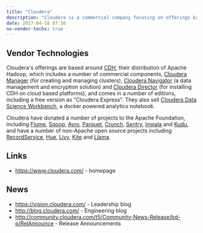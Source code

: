 ```yaml
---
title: "Cloudera"
description: "Cloudera is a commercial company focusing on offerings based around an Apache Hadoop distribution that's supplemented with a number of commercial components, distributed as a free express version (with cut down versions of some of the commercial components), and as an enterprise version with an annual subscription fee.  They are extreemly active in the Apache open source space, with committers on all the technologies they distribute, and with a history of donating projects to the Apache Foundation that they have either initiated or acquired.  Formed in 2008 by ex-employees from Google, Yahoo, Facebook and Oracle, with Doug Cutting, the original author of Hadoop, joining in 2009 as Chief Architect."
date: 2017-04-18 07:30
no-vendor-techs: true
---
```

## Vendor Technologies

Cloudera's offerings are based around [CDH](/technologies/cloudera-cdh/), their distribution of Apache Hadoop, which includes a number of commercial components, [Cloudera Manager](/technologies/cloudera-manager/) (for creating and managing clusters), [Cloudera Navigator](/technologies/cloudera-navigator/) (a data management and encryption solution) and [Cloudera Director](/technologies/cloudera-director/) (for installing CDH on cloud based platforms), and comes in a number of editions, including a free version as "Cloudera Express".  They also sell [Cloudera Data Science Workbench](/technologies/cloudera-data-science-workbench), a docker powered analytics notebook.

Cloudera have donated a number of projects to the Apache Foundation, including [Flume](/technologies/apache-flume), [Sqoop](/technologies/apache-sqoop), [Avro](/technologies/apache-avro), [Parquet](/technologies/apache-parquet), [Crunch](/technologies/apache-crunch), [Sentry](/technologies/apache-sentry), [Impala](/technologies/apache-impala) and [Kudu](/technologies/apache-kudu), and have a number of non-Apache open source projects including [RecordService](/technologies/recordservice), [Hue](/technologies/hue), [Livy](/technologies/livy), [Kite](/technologies/kite) and [Llama](/technologies/llama).

## Links

* <https://www.cloudera.com/> - homepage

## News

* <https://vision.cloudera.com/> - Leadership blog
* <http://blog.cloudera.com/> - Engineering blog
* <http://community.cloudera.com/t5/Community-News-Release/bd-p/RelAnnounce> - Release Announcements